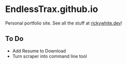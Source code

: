 # EndlessTrax.github.io 

Personal portfolio site. See all the stuff at [rickywhite.dev](https://rickywhite.dev/)!

## To Do
- Add Resume to Download
- Turn scraper into command line tool
